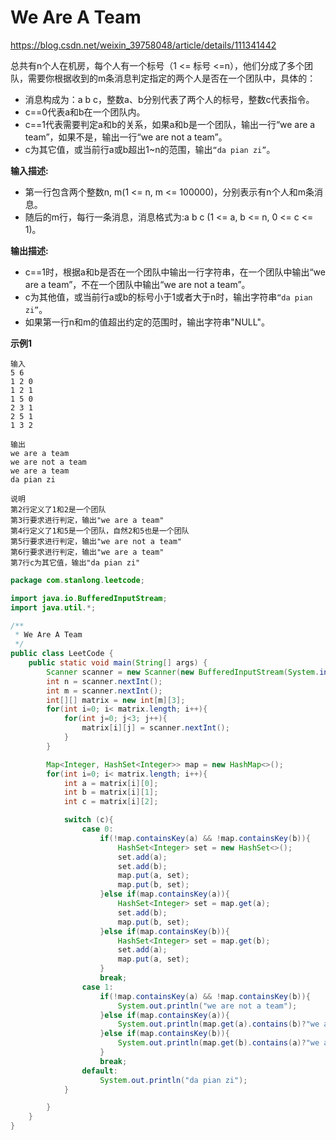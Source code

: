 # We Are A Team

https://blog.csdn.net/weixin_39758048/article/details/111341442

总共有n个人在机房，每个人有一个标号（1 <= 标号 <=n），他们分成了多个团队，需要你根据收到的m条消息判定指定的两个人是否在一个团队中，具体的：

- 消息构成为：a b c，整数a、b分别代表了两个人的标号，整数c代表指令。
- c==0代表a和b在一个团队内。
- c==1代表需要判定a和b的关系，如果a和b是一个团队，输出一行“we are a team”，如果不是，输出一行“we are not a team”。
- c为其它值，或当前行a或b超出1~n的范围，输出`“da pian zi”`。

**输入描述:**

- 第一行包含两个整数n, m(1 <= n, m <= 100000)，分别表示有n个人和m条消息。
- 随后的m行，每行一条消息，消息格式为:a b c (1 <= a, b <= n, 0 <= c <= 1)。

**输出描述:**

- c==1时，根据a和b是否在一个团队中输出一行字符串，在一个团队中输出“we are a team”，不在一个团队中输出“we are not a team”。
- c为其他值，或当前行a或b的标号小于1或者大于n时，输出字符串`“da pian zi”`。
- 如果第一行n和m的值超出约定的范围时，输出字符串"NULL"。

**示例1**

```
输入
5 6
1 2 0
1 2 1
1 5 0
2 3 1
2 5 1
1 3 2

输出
we are a team
we are not a team
we are a team
da pian zi

说明
第2行定义了1和2是一个团队
第3行要求进行判定，输出"we are a team"
第4行定义了1和5是一个团队，自然2和5也是一个团队
第5行要求进行判定，输出"we are not a team"
第6行要求进行判定，输出"we are a team"
第7行c为其它值，输出"da pian zi"
```

```java
package com.stanlong.leetcode;

import java.io.BufferedInputStream;
import java.util.*;

/**
 * We Are A Team
 */
public class LeetCode {
    public static void main(String[] args) {
        Scanner scanner = new Scanner(new BufferedInputStream(System.in));
        int n = scanner.nextInt();
        int m = scanner.nextInt();
        int[][] matrix = new int[m][3];
        for(int i=0; i< matrix.length; i++){
            for(int j=0; j<3; j++){
                matrix[i][j] = scanner.nextInt();
            }
        }

        Map<Integer, HashSet<Integer>> map = new HashMap<>();
        for(int i=0; i< matrix.length; i++){
            int a = matrix[i][0];
            int b = matrix[i][1];
            int c = matrix[i][2];

            switch (c){
                case 0:
                    if(!map.containsKey(a) && !map.containsKey(b)){
                        HashSet<Integer> set = new HashSet<>();
                        set.add(a);
                        set.add(b);
                        map.put(a, set);
                        map.put(b, set);
                    }else if(map.containsKey(a)){
                        HashSet<Integer> set = map.get(a);
                        set.add(b);
                        map.put(b, set);
                    }else if(map.containsKey(b)){
                        HashSet<Integer> set = map.get(b);
                        set.add(a);
                        map.put(a, set);
                    }
                    break;
                case 1:
                    if(!map.containsKey(a) && !map.containsKey(b)){
                        System.out.println("we are not a team");
                    }else if(map.containsKey(a)){
                        System.out.println(map.get(a).contains(b)?"we are a team":"we are not a team");
                    }else if(map.containsKey(b)){
                        System.out.println(map.get(b).contains(a)?"we are a team":"we are not a team");
                    }
                    break;
                default:
                    System.out.println("da pian zi");
            }

        }
    }
}
```

